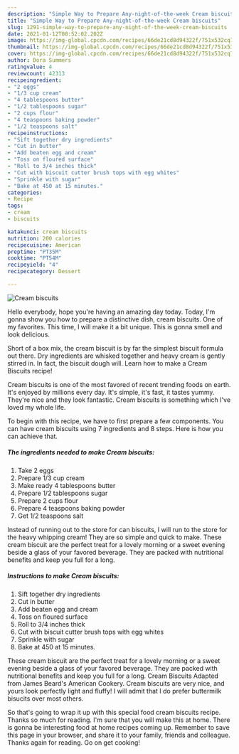 ```yaml
---
description: "Simple Way to Prepare Any-night-of-the-week Cream biscuits"
title: "Simple Way to Prepare Any-night-of-the-week Cream biscuits"
slug: 1291-simple-way-to-prepare-any-night-of-the-week-cream-biscuits
date: 2021-01-12T08:52:02.202Z
image: https://img-global.cpcdn.com/recipes/66de21cd8d94322f/751x532cq70/cream-biscuits-recipe-main-photo.jpg
thumbnail: https://img-global.cpcdn.com/recipes/66de21cd8d94322f/751x532cq70/cream-biscuits-recipe-main-photo.jpg
cover: https://img-global.cpcdn.com/recipes/66de21cd8d94322f/751x532cq70/cream-biscuits-recipe-main-photo.jpg
author: Dora Summers
ratingvalue: 4
reviewcount: 42313
recipeingredient:
- "2 eggs"
- "1/3 cup cream"
- "4 tablespoons butter"
- "1/2 tablespoons sugar"
- "2 cups flour"
- "4 teaspoons baking powder"
- "1/2 teaspoons salt"
recipeinstructions:
- "Sift together dry ingredients"
- "Cut in butter"
- "Add beaten egg and cream"
- "Toss on floured surface"
- "Roll to 3/4 inches thick"
- "Cut with biscuit cutter brush tops with egg whites"
- "Sprinkle with sugar"
- "Bake at 450 at 15 minutes."
categories:
- Recipe
tags:
- cream
- biscuits

katakunci: cream biscuits 
nutrition: 200 calories
recipecuisine: American
preptime: "PT35M"
cooktime: "PT54M"
recipeyield: "4"
recipecategory: Dessert

---
```



![Cream biscuits](https://img-global.cpcdn.com/recipes/66de21cd8d94322f/751x532cq70/cream-biscuits-recipe-main-photo.jpg)

Hello everybody, hope you're having an amazing day today. Today, I'm gonna show you how to prepare a distinctive dish, cream biscuits. One of my favorites. This time, I will make it a bit unique. This is gonna smell and look delicious.

Short of a box mix, the cream biscuit is by far the simplest biscuit formula out there. Dry ingredients are whisked together and heavy cream is gently stirred in. In fact, the biscuit dough will. Learn how to make a Cream Biscuits recipe!

Cream biscuits is one of the most favored of recent trending foods on earth. It's enjoyed by millions every day. It's simple, it's fast, it tastes yummy. They're nice and they look fantastic. Cream biscuits is something which I've loved my whole life.


To begin with this recipe, we have to first prepare a few components. You can have cream biscuits using 7 ingredients and 8 steps. Here is how you can achieve that.

<!--inarticleads1-->

##### The ingredients needed to make Cream biscuits:

1. Take 2 eggs
1. Prepare 1/3 cup cream
1. Make ready 4 tablespoons butter
1. Prepare 1/2 tablespoons sugar
1. Prepare 2 cups flour
1. Prepare 4 teaspoons baking powder
1. Get 1/2 teaspoons salt


Instead of running out to the store for can biscuits, I will run to the store for the heavy whipping cream! They are so simple and quick to make. These cream biscuit are the perfect treat for a lovely morning or a sweet evening beside a glass of your favored beverage. They are packed with nutritional benefits and keep you full for a long. 

<!--inarticleads2-->

##### Instructions to make Cream biscuits:

1. Sift together dry ingredients
1. Cut in butter
1. Add beaten egg and cream
1. Toss on floured surface
1. Roll to 3/4 inches thick
1. Cut with biscuit cutter brush tops with egg whites
1. Sprinkle with sugar
1. Bake at 450 at 15 minutes.


These cream biscuit are the perfect treat for a lovely morning or a sweet evening beside a glass of your favored beverage. They are packed with nutritional benefits and keep you full for a long. Cream Biscuits Adapted from James Beard&#39;s American Cookery. Cream biscuits are very nice, and yours look perfectly light and fluffy! I will admit that I do prefer buttermilk bisucits over most others. 

So that's going to wrap it up with this special food cream biscuits recipe. Thanks so much for reading. I'm sure that you will make this at home. There is gonna be interesting food at home recipes coming up. Remember to save this page in your browser, and share it to your family, friends and colleague. Thanks again for reading. Go on get cooking!
